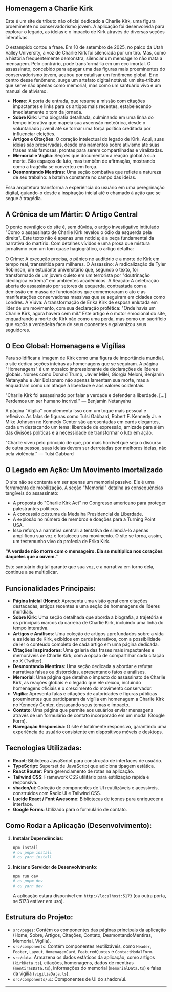 ## Homenagem a Charlie Kirk

Este é um site de tributo não oficial dedicado a Charlie Kirk, uma figura proeminente no conservadorismo jovem. A aplicação foi desenvolvida para explorar o legado, as ideias e o impacto de Kirk através de diversas seções interativas.

O estampido cortou a frase. Em 10 de setembro de 2025, no palco da Utah Valley University, a voz de Charlie Kirk foi silenciada por um tiro. Mas, como a história frequentemente demonstra, silenciar um mensageiro não mata a mensagem. Pelo contrário, pode transformá-la em um eco imortal. O assassinato, concebido para apagar uma das figuras mais proeminentes do conservadorismo jovem, acabou por catalisar um fenômeno global. E no centro desse fenômeno, surge um artefato digital notável: um site-tributo que serve não apenas como memorial, mas como um santuário vivo e um manual de ativismo.

- **Home**: A porta de entrada, que resume a missão com citações impactantes e links para os artigos mais recentes, estabelecendo imediatamente o tom da jornada.
- **Sobre Kirk**: Uma biografia detalhada, culminando em uma linha do tempo interativa que mapeia sua ascensão meteórica, desde o voluntariado juvenil até se tornar uma força política creditada por influenciar eleições.
- **Artigos e Citações**: O coração intelectual do legado de Kirk. Aqui, suas ideias são preservadas, desde ensinamentos sobre ativismo até suas frases mais famosas, prontas para serem compartilhadas e viralizadas.
- **Memorial e Vigília**: Seções que documentam a reação global à sua morte. São espaços de luto, mas também de afirmação, mostrando como a tragédia se converteu em força.
- **Desmontando Mentiras**: Uma seção combativa que reflete a natureza de seu trabalho: a batalha constante no campo das ideias.

Essa arquitetura transforma a experiência do usuário em uma peregrinação digital, guiando-o desde a inspiração inicial até o chamado à ação que se segue à tragédia.

## A Crônica de um Mártir: O Artigo Central

O ponto nevrálgico do site é, sem dúvida, o artigo investigativo intitulado "Como o assassinato de Charlie Kirk revelou o ódio da esquerda pela direita". Este texto não é apenas uma notícia; é a peça fundamental da narrativa do martírio. Com detalhes vívidos e uma prosa que mistura jornalismo com um tom quase hagiográfico, o artigo detalha:

O Crime: A execução precisa, o pânico no auditório e a morte de Kirk em tempo real, transmitida para milhares.
O Assassino: A radicalização de Tyler Robinson, um estudante universitário que, segundo o texto, foi transformado de um jovem quieto em um terrorista por "doutrinação ideológica extrema" em ambientes acadêmicos.
A Reação: A celebração aberta do assassinato por setores da esquerda, contrastada com a demissão em massa de funcionários que comemoraram o ato e as manifestações conservadoras massivas que se seguiram em cidades como Londres.
A Viúva: A transformação de Erika Kirk de esposa enlutada em líder de um movimento, com sua declaração profética: "Onde havia um Charlie Kirk, agora haverá cem mil."
Este artigo é o motor emocional do site, enquadrando a morte de Kirk não como uma perda, mas como um sacrifício que expôs a verdadeira face de seus oponentes e galvanizou seus seguidores.

## O Eco Global: Homenagens e Vigílias

Para solidificar a imagem de Kirk como uma figura de importância mundial, o site dedica seções inteiras às homenagens que se seguiram. A página "Homenagens" é um mosaico impressionante de declarações de líderes globais. Nomes como Donald Trump, Javier Milei, Giorgia Meloni, Benjamin Netanyahu e Jair Bolsonaro não apenas lamentam sua morte, mas a enquadram como um ataque à liberdade e aos valores ocidentais.

"Charlie Kirk foi assassinado por falar a verdade e defender a liberdade. [...] Perdemos um ser humano incrível." — Benjamin Netanyahu

A página "Vigília" complementa isso com um toque mais pessoal e reflexivo. As falas de figuras como Tulsi Gabbard, Robert F. Kennedy Jr. e Mike Johnson no Kennedy Center são apresentadas em cards elegantes, cada um destacando um tema: liberdade de expressão, amizade para além das divisões políticas e a necessidade de transformar o luto em ação.

"Charlie viveu pelo princípio de que, por mais horrível que seja o discurso de outra pessoa, suas ideias devem ser derrotadas por melhores ideias, não pela violência." — Tulsi Gabbard

## O Legado em Ação: Um Movimento Imortalizado

O site não se contenta em ser apenas um memorial passivo. Ele é uma ferramenta de mobilização. A seção "Memorial" detalha as consequências tangíveis do assassinato:

- A proposta do "Charlie Kirk Act" no Congresso americano para proteger palestrantes políticos.
- A concessão póstuma da Medalha Presidencial da Liberdade.
- A explosão no número de membros e doações para a Turning Point USA.
- Isso reforça a narrativa central: a tentativa de silenciá-lo apenas amplificou sua voz e fortaleceu seu movimento. O site se torna, assim, um testemunho vivo da profecia de Erika Kirk.

**"A verdade não morre com o mensageiro. Ela se multiplica nos corações daqueles que a ouvem."**

Este santuário digital garante que sua voz, e a narrativa em torno dela, continue a se multiplicar.


## Funcionalidades Principais:

*   **Página Inicial (Home)**: Apresenta uma visão geral com citações destacadas, artigos recentes e uma seção de homenagens de líderes mundiais.
*   **Sobre Kirk**: Uma seção detalhada que aborda a biografia, a trajetória e os principais marcos da carreira de Charlie Kirk, incluindo uma linha do tempo interativa.
*   **Artigos e Análises**: Uma coleção de artigos aprofundados sobre a vida e as ideias de Kirk, exibidos em cards interativos, com a possibilidade de ler o conteúdo completo de cada artigo em uma página dedicada.
*   **Citações Inspiradoras**: Uma galeria das frases mais impactantes e memoráveis de Charlie Kirk, com a opção de compartilhar cada citação no X (Twitter).
*   **Desmontando Mentiras**: Uma seção dedicada a abordar e refutar narrativas falsas ou distorcidas, apresentando fatos e análises.
*   **Memorial**: Uma página que detalha o impacto do assassinato de Charlie Kirk, as reações globais e o legado que ele deixou, incluindo homenagens oficiais e o crescimento do movimento conservador.
*   **Vigília**: Apresenta falas e citações de autoridades e figuras públicas proeminentes que participaram da vigília em homenagem a Charlie Kirk no Kennedy Center, destacando seus temas e impacto.
*   **Contato**: Uma página que permite aos usuários enviar mensagens através de um formulário de contato incorporado em um modal (Google Form).
*   **Navegação Responsiva**: O site é totalmente responsivo, garantindo uma experiência de usuário consistente em dispositivos móveis e desktops.

## Tecnologias Utilizadas:

*   **React**: Biblioteca JavaScript para construção de interfaces de usuário.
*   **TypeScript**: Superset de JavaScript que adiciona tipagem estática.
*   **React Router**: Para gerenciamento de rotas na aplicação.
*   **Tailwind CSS**: Framework CSS utilitário para estilização rápida e responsiva.
*   **shadcn/ui**: Coleção de componentes de UI reutilizáveis e acessíveis, construídos com Radix UI e Tailwind CSS.
*   **Lucide React / Font Awesome**: Bibliotecas de ícones para enriquecer a interface.
*   **Google Forms**: Utilizado para o formulário de contato.

## Como Rodar a Aplicação (Desenvolvimento):

1.  **Instalar Dependências**:
    ```bash
    npm install
    # ou pnpm install
    # ou yarn install
    ```
2.  **Iniciar o Servidor de Desenvolvimento**:
    ```bash
    npm run dev
    # ou pnpm dev
    # ou yarn dev
    ```
    A aplicação estará disponível em `http://localhost:5173` (ou outra porta, se 5173 estiver em uso).

## Estrutura do Projeto:

*   `src/pages`: Contém os componentes das páginas principais da aplicação (Home, Sobre, Artigos, Citações, Contato, DesmontandoMentiras, Memorial, Vigília).
*   `src/components`: Contém componentes reutilizáveis, como `Header`, `Footer`, `Layout`, `HomenagemCard`, `FeaturedQuotes` e `ContactModalForm`.
*   `src/data`: Armazena os dados estáticos da aplicação, como artigos (`kirkData.ts`), citações, homenagens, dados de mentiras (`mentirasData.ts`), informações do memorial (`memorialData.ts`) e falas da vigília (`vigiliaData.ts`).
*   `src/components/ui`: Componentes de UI do shadcn/ui.

---